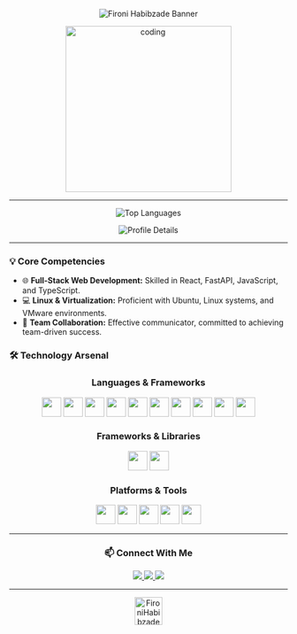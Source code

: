 <p align="center">
  <img src="https://capsule-render.vercel.app/api?type=waving&color=gradient&height=200&section=header&text=Fironi%20Habibzade&fontSize=70&animation=fadeIn&fontAlignY=35&desc=Founder%20of%20MyHomeTeck%20|%20Entrepreneur%20|%20Jr.%20Software%20Developer%20|%20Growth%20Hacker&descAlignY=55&descAlign=50" alt="Fironi Habibzade Banner"/>
</p>

<p align="center">
  <img src="https://media.giphy.com/media/ZVik7pBtu9dNS/giphy.gif" alt="coding" width="300"/>
</p>

---
<p align="center">
  <img src="https://github-readme-stats.vercel.app/api/top-langs/?username=fironihabib&layout=compact&langs_count=10&theme=radical&hide_border=true" alt="Top Languages"/>
</p>

<p align="center">
  <img src="https://github-profile-summary-cards.vercel.app/api/cards/profile-details?username=fironihabib&theme=radical" alt="Profile Details"/>
</p>


---

### 💡 Core Competencies

- 🌐 **Full-Stack Web Development:** Skilled in React, FastAPI, JavaScript, and TypeScript.
- 💻 **Linux & Virtualization:** Proficient with Ubuntu, Linux systems, and VMware environments.
- 🤝 **Team Collaboration:** Effective communicator, committed to achieving team-driven success.

### 🛠️ Technology Arsenal

<h3 align="center">Languages & Frameworks</h3>
<p align="center">
  <img height="35" src="https://img.shields.io/badge/HTML-E34F26?style=for-the-badge&logo=html5&logoColor=white"/>
  <img height="35" src="https://img.shields.io/badge/CSS-1572B6?style=for-the-badge&logo=css3&logoColor=white"/>
  <img height="35" src="https://img.shields.io/badge/JavaScript-F7DF1E?style=for-the-badge&logo=javascript&logoColor=black"/>
  <img height="35" src="https://img.shields.io/badge/TypeScript-3178C6?style=for-the-badge&logo=typescript&logoColor=white"/>
  <img height="35" src="https://img.shields.io/badge/C%23-239120?style=for-the-badge&logo=c-sharp&logoColor=white"/>
  <img height="35" src="https://img.shields.io/badge/.NET-512BD4?style=for-the-badge&logo=dotnet&logoColor=white"/>
  <img height="35" src="https://img.shields.io/badge/Python-3776AB?style=for-the-badge&logo=python&logoColor=white"/>
  <img height="35" src="https://img.shields.io/badge/C-00599C?style=for-the-badge&logo=c&logoColor=white"/>
  <img height="35" src="https://img.shields.io/badge/Golang-00ADD8?style=for-the-badge&logo=go&logoColor=white"/>
  <img height="35" src="https://img.shields.io/badge/Java-007396?style=for-the-badge&logo=java&logoColor=white"/>
</p>

<h3 align="center">Frameworks & Libraries</h3>
<p align="center">
  <img height="35" src="https://img.shields.io/badge/React-61DAFB?style=for-the-badge&logo=react&logoColor=black"/>
  <img height="35" src="https://img.shields.io/badge/FastAPI-009688?style=for-the-badge&logo=fastapi&logoColor=white"/>
</p>

<h3 align="center">Platforms & Tools</h3>
<p align="center">
  <img height="35" src="https://img.shields.io/badge/Ubuntu-E95420?style=for-the-badge&logo=ubuntu&logoColor=white"/>
  <img height="35" src="https://img.shields.io/badge/Git-F05032?style=for-the-badge&logo=git&logoColor=white"/>
  <img height="35" src="https://img.shields.io/badge/Vercel-000000?style=for-the-badge&logo=vercel&logoColor=white"/>
  <img height="35" src="https://img.shields.io/badge/Docker-2496ED?style=for-the-badge&logo=docker&logoColor=white"/>
  <img height="35" src="https://img.shields.io/badge/Kubernetes-326CE5?style=for-the-badge&logo=kubernetes&logoColor=white"/>
</p>


---

<h3 align="center">📫 Connect With Me</h3>

<p align="center">
  <a href="https://www.linkedin.com/in/fironi-habibzade-575283263/">
    <img src="https://img.shields.io/badge/LinkedIn-%230A66C2.svg?style=for-the-badge&logo=linkedin&logoColor=white" />
  </a>
  <a href="mailto:gabibzadeh03@gmail.com">
    <img src="https://img.shields.io/badge/Gmail-%23D14836.svg?style=for-the-badge&logo=gmail&logoColor=white" />
  </a>
  <a href="https://github.com/FironiHabibzade">
    <img src="https://img.shields.io/badge/GitHub-%23181717.svg?style=for-the-badge&logo=github&logoColor=white" />
  </a>
</p>

---

<p align="center">
  <img height="50" src="https://komarev.com/ghpvc/?username=FironiHabibzade&label=👀+Profile+Views&color=0e75b6&style=for-the-badge" alt="FironiHabibzade Profile Views"/>
</p>



